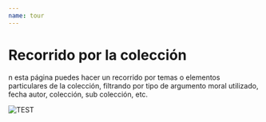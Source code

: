 ```yaml
---
name: tour
---
```


# Recorrido por la colección


n esta página puedes hacer un recorrido por temas o elementos particulares de la colección, filtrando por tipo de argumento moral utilizado, fecha autor, colección, sub colección, etc.




![TEST](!soyjakvschad_paleontology.png)




